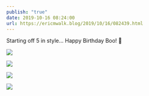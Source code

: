 ```yaml
---
publish: "true"
date: 2019-10-16 08:24:00
url: https://ericmwalk.blog/2019/10/16/082439.html
---
```


Starting off 5 in style... Happy Birthday Boo! 🎂

![](https://ericmwalk.blog/uploads/2022/dd0576da1e.jpg)

![](https://ericmwalk.blog/uploads/2022/4a37fb20a2.jpg)

![](https://ericmwalk.blog/uploads/2022/b04abd8e9c.jpg)

![](https://ericmwalk.blog/uploads/2022/4a37fb20a2.jpg)